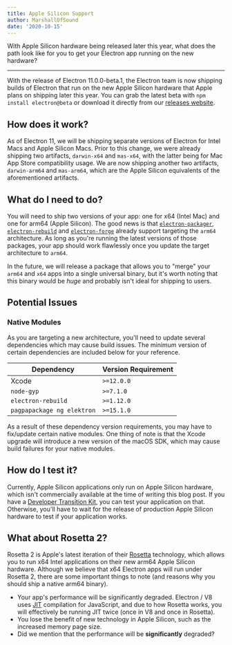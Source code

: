 ```yaml
---
title: Apple Silicon Support
author: MarshallOfSound
date: '2020-10-15'
---
```


With Apple Silicon hardware being released later this year, what does the path look like for you to get your Electron app running on the new hardware?

---

With the release of Electron 11.0.0-beta.1, the Electron team is now shipping builds of Electron that run on the new Apple Silicon hardware that Apple plans on shipping later this year. You can grab the latest beta with `npm install electron@beta` or download it directly from our [releases website](https://electronjs.org/releases/stable).

## How does it work?

As of Electron 11, we will be shipping separate versions of Electron for Intel Macs and Apple Silicon Macs. Prior to this change, we were already shipping two artifacts, `darwin-x64` and `mas-x64`, with the latter being for Mac App Store compatibility usage. We are now shipping another two artifacts, `darwin-arm64` and `mas-arm64`, which are the Apple Silicon equivalents of the aforementioned artifacts.

## What do I need to do?

You will need to ship two versions of your app: one for x64 (Intel Mac) and one for arm64 (Apple Silicon). The good news is that [`electron-packager`](https://github.com/electron/electron-packager/), [`electron-rebuild`](https://github.com/electron/electron-rebuild/) and [`electron-forge`](https://github.com/electron-userland/electron-forge/) already support targeting the `arm64` architecture. As long as you're running the latest versions of those packages, your app should work flawlessly once you update the target architecture to `arm64`.

In the future, we will release a package that allows you to "merge" your `arm64` and `x64` apps into a single universal binary, but it's worth noting that this binary would be _huge_ and probably isn't ideal for shipping to users.

## Potential Issues

### Native Modules

As you are targeting a new architecture, you'll need to update several dependencies which may cause build issues. The minimum version of certain dependencies are included below for your reference.

| Dependency                 | Version Requirement |
| -------------------------- | ------------------- |
| Xcode                      | `>=12.0.0`       |
| `node-gyp`                 | `>=7.1.0`        |
| `electron-rebuild`         | `>=1.12.0`       |
| `pagpapackage ng elektron` | `>=15.1.0`       |

As a result of these dependency version requirements, you may have to fix/update certain native modules.  One thing of note is that the Xcode upgrade will introduce a new version of the macOS SDK, which may cause build failures for your native modules.


## How do I test it?

Currently, Apple Silicon applications only run on Apple Silicon hardware, which isn't commercially available at the time of writing this blog post. If you have a [Developer Transition Kit](https://developer.apple.com/programs/universal/), you can test your application on that. Otherwise, you'll have to wait for the release of production Apple Silicon hardware to test if your application works.

## What about Rosetta 2?

Rosetta 2 is Apple's latest iteration of their [Rosetta](https://en.wikipedia.org/wiki/Rosetta_(software)) technology, which allows you to run x64 Intel applications on their new arm64 Apple Silicon hardware. Although we believe that x64 Electron apps will run under Rosetta 2, there are some important things to note (and reasons why you should ship a native arm64 binary).

* Your app's performance will be significantly degraded. Electron / V8 uses [JIT](https://en.wikipedia.org/wiki/Just-in-time_compilation) compilation for JavaScript, and due to how Rosetta works, you will effectively be running JIT twice (once in V8 and once in Rosetta).
* You lose the benefit of new technology in Apple Silicon, such as the increased memory page size.
* Did we mention that the performance will be **significantly** degraded?
